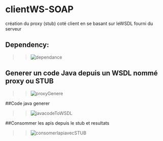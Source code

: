 # clientWS-SOAP
création du proxy (stub) coté client en se basant sur leWSDL fourni du serveur 

## Dependency:
>>![dependance](https://user-images.githubusercontent.com/102327247/213428270-2e195362-9855-4d25-a6c9-f0e6e14cab06.PNG)


## Generer un code Java depuis un WSDL nommé proxy ou STUB
>>![proxyGenere](https://user-images.githubusercontent.com/102327247/213428591-c7c09621-73b5-4912-9dc1-962ce88bc6d4.PNG)

##Code java generer

>>![javacodeToWSDL](https://user-images.githubusercontent.com/102327247/213428694-4012a5b0-d2c9-4f29-bf6e-594f72415818.PNG)

##Consommer les apis depuis le stub et resultats

>>![consomerlapiavecSTUB](https://user-images.githubusercontent.com/102327247/213428862-d14ecc15-3afc-414b-9685-e64484a414af.PNG)
